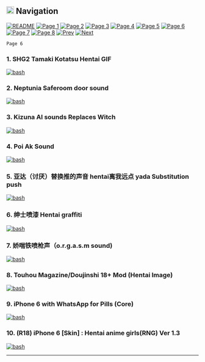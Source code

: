 ## <img src="https://cdn-icons-png.flaticon.com/128/561/561242.png" width="20" alt="bash"/> </a> Navigation

[![README](https://img.shields.io/badge/all-red?style=for-the-badge&logoColor=gray)](README.md)
[![Page 1](https://img.shields.io/badge/%201-gray?style=for-the-badge&logoColor=gray)](Page1.md)
[![Page 2](https://img.shields.io/badge/%202-gray?style=for-the-badge&logoColor=gray)](Page2.md)
[![Page 3](https://img.shields.io/badge/%203-gray?style=for-the-badge&logoColor=gray)](Page3.md)
[![Page 4](https://img.shields.io/badge/%204-gray?style=for-the-badge&logoColor=gray)](Page4.md)
[![Page 5](https://img.shields.io/badge/%205-gray?style=for-the-badge&logoColor=gray)](Page5.md)
[![Page 6](https://img.shields.io/badge/%206-blue?style=for-the-badge&logoColor=gray)](Page6.md)
[![Page 7](https://img.shields.io/badge/%207-gray?style=for-the-badge&logoColor=gray)](Page7.md)
[![Page 8](https://img.shields.io/badge/%208-gray?style=for-the-badge&logoColor=gray)](Page8.md)
[![Prev](https://img.shields.io/badge/<--Prev-green?style=for-the-badge&logoColor=gray)](Page5.md)
[![Next](https://img.shields.io/badge/Next-->-green?style=for-the-badge&logoColor=gray)](Page7.md)

``
    Page 6
``
<h3>1. SHG2 Tamaki Kotatsu Hentai GIF</h3>
<a href="https://steamcommunity.com/sharedfiles/filedetails/?id=2353502879" target="_blank" rel="noreferrer"> 
<img src="https://steamuserimages-a.akamaihd.net/ugc/1664610068472382827/58B1D061A04412D793FF1CA3A67108E819F16BF0/?imw=637&imh=358&ima=fit&impolicy=Letterbox&imcolor=%23000000&letterbox=true" alt="bash"/> </a>

<h3>2. Neptunia Saferoom door sound</h3>
<a href="https://steamcommunity.com/sharedfiles/filedetails/?id=164129562" target="_blank" rel="noreferrer"> 
<img src="https://steamuserimages-a.akamaihd.net/ugc/921269392854821625/BA29E45F4C78C6D231BA032B6A2873217A54B435/?imw=637&imh=358&ima=fit&impolicy=Letterbox&imcolor=%23000000&letterbox=true" alt="bash"/> </a>

<h3>3. Kizuna AI sounds Replaces Witch</h3>
<a href="https://steamcommunity.com/sharedfiles/filedetails/?id=1233634082" target="_blank" rel="noreferrer"> 
<img src="https://steamuserimages-a.akamaihd.net/ugc/919162814705644164/E55E450AEAA280A0DD8F69DBDE4242ADD72D559F/?imw=637&imh=358&ima=fit&impolicy=Letterbox&imcolor=%23000000&letterbox=true" alt="bash"/> </a>

<h3>4. Poi Ak Sound</h3>
<a href="https://steamcommunity.com/sharedfiles/filedetails/?id=547888288" target="_blank" rel="noreferrer"> 
<img src="https://steamuserimages-a.akamaihd.net/ugc/582448895979612663/58C6489804DD031BC56DD6C23A2DDC468144AF6B/?imw=637&imh=358&ima=fit&impolicy=Letterbox&imcolor=%23000000&letterbox=true" alt="bash"/> </a>

<h3>5. 亚达（讨厌）替换推的声音 hentai离我远点 yada Substitution push</h3>
<a href="https://steamcommunity.com/sharedfiles/filedetails/?id=1150667503" target="_blank" rel="noreferrer"> 
<img src="https://steamuserimages-a.akamaihd.net/ugc/878623350789191800/27D5D3B59774419F8BE1EFF194D362B3055C270F/?imw=637&imh=358&ima=fit&impolicy=Letterbox&imcolor=%23000000&letterbox=true" alt="bash"/> </a>

<h3>6. 绅士喷漆 Hentai graffiti</h3>
<a href="https://steamcommunity.com/sharedfiles/filedetails/?id=2091898477" target="_blank" rel="noreferrer"> 
<img src="https://steamuserimages-a.akamaihd.net/ugc/1023951071635106406/0B2EB48A25D405015E09481DCC31B155AFB58099/?imw=637&imh=358&ima=fit&impolicy=Letterbox&imcolor=%23000000&letterbox=true" alt="bash"/> </a>

<h3>7. 娇喘铁喷枪声（o.r.g.a.s.m sound)</h3>
<a href="https://steamcommunity.com/sharedfiles/filedetails/?id=1543323551" target="_blank" rel="noreferrer"> 
<img src="https://steamuserimages-a.akamaihd.net/ugc/937205027822331151/F8D6D147D435EB51D4B6C044C688536F7571EA32/?imw=637&imh=358&ima=fit&impolicy=Letterbox&imcolor=%23000000&letterbox=true" alt="bash"/> </a>

<h3>8. Touhou Magazine/Doujinshi 18+ Mod (Hentai Image)</h3>
<a href="https://steamcommunity.com/sharedfiles/filedetails/?id=1379759360" target="_blank" rel="noreferrer"> 
<img src="https://steamuserimages-a.akamaihd.net/ugc/913546284331831418/22657D04AEB9F7D5247165C55C5A1BDF239AB3F3/?imw=637&imh=358&ima=fit&impolicy=Letterbox&imcolor=%23000000&letterbox=true" alt="bash"/> </a>

<h3>9. iPhone 6 with WhatsApp for Pills (Core)</h3>
<a href="https://steamcommunity.com/sharedfiles/filedetails/?id=960137980" target="_blank" rel="noreferrer"> 
<img src="https://steamuserimages-a.akamaihd.net/ugc/867356213185434479/D66FCA3837CB3FD2A0670399AE8952DB2D913841/?imw=637&imh=358&ima=fit&impolicy=Letterbox&imcolor=%23000000&letterbox=true" alt="bash"/> </a>

<h3>10. (R18) iPhone 6 [Skin] : Hentai anime girls(RNG) Ver 1.3</h3>
<a href="https://steamcommunity.com/sharedfiles/filedetails/?id=1421967376" target="_blank" rel="noreferrer"> 
<img src="https://steamuserimages-a.akamaihd.net/ugc/947327626493438805/1F688A00FA1176A3874F536B36376D15E94FEC9F/?imw=637&imh=358&ima=fit&impolicy=Letterbox&imcolor=%23000000&letterbox=true" alt="bash"/> </a>
<hr>

